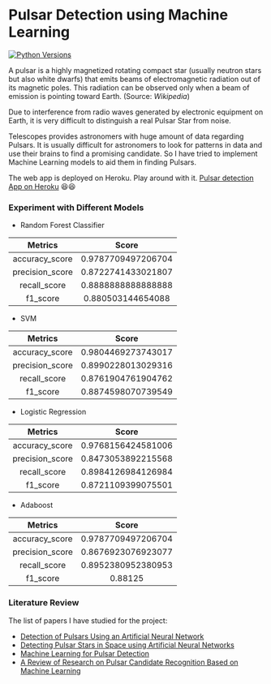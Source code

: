 # Pulsar Detection using Machine Learning

[![Python Versions](https://img.shields.io/pypi/pyversions/yt2mp3.svg)](https://pypi.python.org/pypi/yt2mp3/)

A pulsar is a highly magnetized rotating compact star (usually neutron stars but also white dwarfs) that emits beams of electromagnetic radiation out of its magnetic poles. This radiation can be observed only when a beam of emission is pointing toward Earth. (Source: *Wikipedia*)

Due to interference from radio waves generated by electronic equipment on Earth, it is very difficult to distinguish a real Pulsar Star from noise. 

Telescopes provides astronomers with huge amount of data regarding Pulsars. It is usually difficult for astronomers to look for patterns in data and use their brains to find a promising candidate. So I have tried to implement Machine Learning models to aid them in finding Pulsars. 

The web app is deployed on Heroku. Play around with it. [Pulsar detection App on Heroku](https://pulsar-detection.herokuapp.com/) 😆😆

### Experiment with Different Models

* Random Forest Classifier

| Metrics  |  Score |
| :------------: | :------------: |
| accuracy_score  |  0.9787709497206704|
|  precision_score | 0.8722741433021807  |
|  recall_score |  0.8888888888888888 |
|  f1_score |  0.880503144654088 |

* SVM

| Metrics  |  Score |
| :------------: | :------------: |
| accuracy_score  |  0.9804469273743017|
|  precision_score | 0.8990228013029316  |
|  recall_score |  0.8761904761904762 |
|  f1_score |  0.8874598070739549 |

* Logistic Regression

| Metrics  |  Score |
| :------------: | :------------: |
| accuracy_score  |  0.9768156424581006|
|  precision_score | 0.8473053892215568  |
|  recall_score |  0.8984126984126984 |
|  f1_score |  0.8721109399075501 |

* Adaboost

| Metrics  |  Score |
| :------------: | :------------: |
| accuracy_score  |  0.9787709497206704|
|  precision_score | 0.8676923076923077  |
|  recall_score |  0.8952380952380953 |
|  f1_score |  0.88125 |






### Literature Review
The list of papers I have studied for the project:

* [Detection of Pulsars Using an Artificial Neural Network](https://link.springer.com/chapter/10.1007%2F978-981-13-7403-6_15)
* [Detecting Pulsar Stars in Space using Artificial Neural Networks](https://medium.com/swlh/detecting-pulsar-stars-in-space-using-artificial-neural-networks-d60428141d09)
* [Machine Learning for Pulsar Detection](https://www.cambridge.org/core/services/aop-cambridge-core/content/view/BDB20B965BEDE39A6CF6C016F87E6BD7/S1743921317009000a.pdf/machine_learning_for_pulsar_detection.pdf)
* [A Review of Research on Pulsar Candidate Recognition Based on Machine Learning](https://www.sciencedirect.com/science/article/pii/S1877050920301721)

